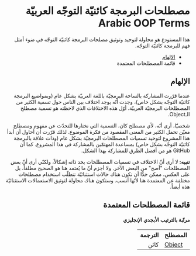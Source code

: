 <div dir="rtl" align="right">

  <h1>مصطلحات البرمجة كائنيّة التوجّه العربيّة Arabic OOP Terms</h1>

  <p>هذا المستودع هو محاولة لتوحيد وتوثيق مصلحات البرمجة كائنيّة التوجّه في ضوء أمثل فهم للبرمجة كائنيّة التوجّه.</p>

  <ul>
    <li><a href="#الإلهام">الإلهام</a></li>
    <li>قائمة المصطلحات المعتمدة</li>
  </ul>

  <h2>الإلهام</h2>

  <p>عندما قرّرت المشاركة بالساحة البرمجيّة باللغة العربيّة بشكل عام (وبمواضيع البرمجة كائنيّة التوجّه بشكل خاص)، وجدت أنّه يوجد اختلاف بين الناس حول تسمية الكثير من المصطلحات البرمجيّة العربيّة. أوّل هذه الاختلافات الذي لاحظته هو تسمية مصطلح الـObject.</p>

  <p>شخصيّّا، أرى أنّه، لأي مصطلح كان، التسمية التي نختارها للتحدّث عن مفهوم ومصطلح معيّن تحمل الكثير من المعنى المقصود من فكرة الموضوع. لذلك قرّرت أن أحاول أن أبدأ هذا المشروع لتوحيد تسميات المصطلحات البرمجيّة بشكل عام (وذات علاقة بالبرمجة كائنيّة التوجّه بشكل خاص) بمساعدة المهتمّين بالمشاركة في هذا المشروع. كما أن GitHub هو من أفضل الطرق للمشاركة بهذا الشكل.</p>

  <p><b>تنبيه: </b>لا أرى أنّ الاختلاف في تسميات المصطلحات بحد ذاته إشكالاً، ولكنّي أرى أنّ بعض المصطلحات "أصح" من البعض الآخر. ولا أجزم أنّ ما يُعتمد هنا هو الصحيح مطلقاً، بل على العكس، ممكن جدًّا أن تكون هناك حالات استثنائيّة تتطلّب استخدام مصطلحات  مختلفة عن المعتمدة هنا لأنّها أنسب. وستكون هناك محاولة لتوثيق الاستعمالات الاستثنائيّة هذه أيضاً.</p>
  
  <h2>قائمة المصطلحات المعتمدة</h2>
  <h4>مرتّبة بالترتيب الأبجدي الإنجليزي</h4>

  <table>
    <tr>
      <th>المصطلح</th>
      <th>الترجمة</th>
    </tr>
    <tr>
      <td align="left"><a href="https://github.com/alhadhrami/ArabicOOPTerms/issues/4">Object</a></td>
      <td>كائن</td>
    </tr>
  </table>

</div>